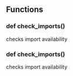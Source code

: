 ## Functions

### def check_imports()

checks import availability

### def check_imports()

checks import availability

